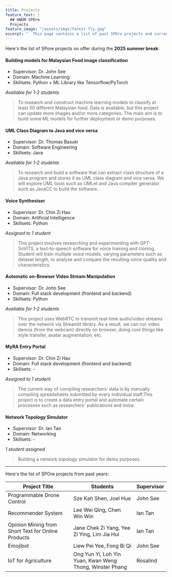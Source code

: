 ```yaml
---
title: Projects
feature_text: |
  ## HWUM SPOre
  Projects
feature_image: "/assets/imgs/forest-fly.jpg"
excerpt: "  This page contains a list of past SPOre projects and current project on offer in the current summer break 2025."
---
```


Here's the list of SPore projects on offer during the **2025 summer break**:

#### Building models for Malaysian Food image classification

- Supervisor: Dr. John See
- Domain: Machine Learning
- Skillsets: Python + ML Library like Tensorflow/PyTorch

_Available for 1-2 students_

> To research and construct machine learning models to classify at least 50 different Malaysian food. Data is available, but this project can update more images and/or more categories. The main aim is to build some ML models for further deployment or demo purposes.

#### UML Class Diagram to Java and vice versa

- Supervisor: Dr. Thomas Basuki
- Domain: Software Engineering
- Skillsets: Java

_Available for 1-2 students_

> To research and build a software that can extract class structure of a Java program and stores it as UML class diagram and vice versa. We will explore UML tools such as UMLet and Java compiler generator such as JavaCC to build the software.

#### Voice Synthesiser

- Supervisor: Dr. Chin Zi Hau
- Domain: Artificial Intelligence
- Skillsets: Python

_Assigned to 1 student_

> This project involves researching and experimenting with GPT-SoVITS, a text-to-speech software for voice training and cloning. Student will train multiple voice models, varying parameters such as dataset length, to analyse and compare the resulting voice quality and characteristics.

#### Automatic on-Browser Video Stream Manipulation

- Supervisor: Dr. John See
- Domain: Full stack development (frontend and backend)
- Skillsets: Python

_Available for 1-2 students_ 

> This project uses WebRTC to transmit real-time audio/video streams over the network via Streamlit library. As a result, we can run video demos (from the webcam) directly on browser, doing cool things like style transfer, avatar augmentation, etc.


#### MyRA Entry Portal

- Supervisor: Dr. Chin Zi Hau
- Domain: Full stack development (frontend and backend)
- Skillsets: -

_Assigned to 1 student_ 

> The current way of compiling researchers' data is by manually compiling spreadsheets submitted by every individual staff.This project is to create a data entry portal and automate certain processes such as researchers' publications and more.

#### Network Topology Simulator

- Supervisor: Dr. Ian Tan
- Domain: Networking
- Skillsets: -

_1 student assigned_

> Building a network topology simulator for demo purposes.

---

Here's the list of SPOre projects from past years:

|  **Project Title** | **Students** | **Supervisor** |
|-------|------|--------|
| Programmable Drone Control | Sze Kah Shen, Joel Hue | John See |
| Recommender System | Lee Wei Qing, Chen Win Win | Ian Tan |
| Opinion Mining from Short Text for Online Products | Jane Chek Zi Yang, Yee Zi Ying, Lim Jia Hui | Ian Tan |
| Emojibot | Liew Pei Yee, Fong Bi Qi | John See |
| IoT for Agriculture | Ong Yun Yi, Loh Yin Yuan, Kwan Weng Thong, Winster Phang | Rosalind |
